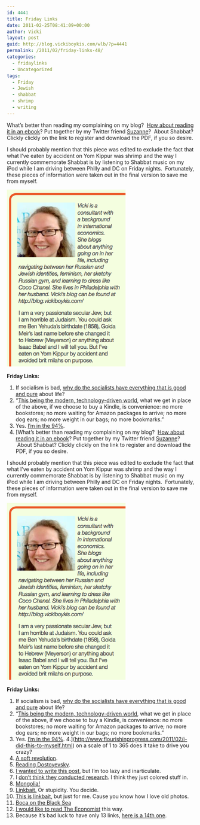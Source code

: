 ```yaml
---
id: 4441
title: Friday Links
date: 2011-02-25T08:41:09+00:00
author: Vicki
layout: post
guid: http://blog.vickiboykis.com/wlb/?p=4441
permalink: /2011/02/friday-links-48/
categories:
  - fridaylinks
  - Uncategorized
tags:
  - Friday
  - Jewish
  - shabbat
  - shrimp
  - writing
---
```

What&#8217;s better than reading my complaining on my blog?  [How about reading it in an ebook](http://njop.org/resources/shabbat/jewish-treats-complete-guide-to-shabbat/)? Put together by my Twitter friend [Suzanne](http://twitter.com/#!/susqhb)?  About Shabbat? Clickly clickly on the link to register and download the PDF, if you so desire.

I should probably mention that this piece was edited to exclude the fact that what I&#8217;ve eaten by accident on Yom Kippur was shrimp and the way I currently commemorate Shabbat is by listening to Shabbat music on my iPod while I am driving between Philly and DC on Friday nights.  Fortunately, these pieces of information were taken out in the final version to save me from myself.

[<img class="aligncenter size-full wp-image-4442" title="Screen shot 2011-02-25 at 8.21.55 AM" src="https://raw.githubusercontent.com/veekaybee/wlb/gh-pages/assets/images/2011/02/Screen-shot-2011-02-25-at-8.21.55-AM.png" alt="" width="318" height="473" />](https://raw.githubusercontent.com/veekaybee/wlb/gh-pages/assets/images/2011/02/Screen-shot-2011-02-25-at-8.21.55-AM.png)

**Friday Links:**

  1. If socialism is bad, [why do the socialists have everything that is good and pure](http://www.alv.se/en/park) about life?
  2. &#8220;[This being the modern, technology-driven world](http://thoughtcatalog.com/2011/why-i-love-the-kindle/), what we get in place of the above, if we choose to buy a Kindle, is convenience: no more bookstores; no more waiting for Amazon packages to arrive; no more dog ears; no more weight in our bags; no more bookmarks.&#8221;
  3. Yes. [I&#8217;m in the 94%](http://ilovecharts.tumblr.com/post/3485891008).
  4. [What&#8217;s better than reading my complaining on my blog?  [How about reading it in an ebook](http://njop.org/resources/shabbat/jewish-treats-complete-guide-to-shabbat/)? Put together by my Twitter friend [Suzanne](http://twitter.com/#!/susqhb)?  About Shabbat? Clickly clickly on the link to register and download the PDF, if you so desire.

I should probably mention that this piece was edited to exclude the fact that what I&#8217;ve eaten by accident on Yom Kippur was shrimp and the way I currently commemorate Shabbat is by listening to Shabbat music on my iPod while I am driving between Philly and DC on Friday nights.  Fortunately, these pieces of information were taken out in the final version to save me from myself.

[<img class="aligncenter size-full wp-image-4442" title="Screen shot 2011-02-25 at 8.21.55 AM" src="https://raw.githubusercontent.com/veekaybee/wlb/gh-pages/assets/images/2011/02/Screen-shot-2011-02-25-at-8.21.55-AM.png" alt="" width="318" height="473" />](https://raw.githubusercontent.com/veekaybee/wlb/gh-pages/assets/images/2011/02/Screen-shot-2011-02-25-at-8.21.55-AM.png)

**Friday Links:**

  1. If socialism is bad, [why do the socialists have everything that is good and pure](http://www.alv.se/en/park) about life?
  2. &#8220;[This being the modern, technology-driven world](http://thoughtcatalog.com/2011/why-i-love-the-kindle/), what we get in place of the above, if we choose to buy a Kindle, is convenience: no more bookstores; no more waiting for Amazon packages to arrive; no more dog ears; no more weight in our bags; no more bookmarks.&#8221;
  3. Yes. [I&#8217;m in the 94%](http://ilovecharts.tumblr.com/post/3485891008).
  4.](http://www.flourishinprogress.com/2011/02/i-did-this-to-myself.html) on a scale of 1 to 365 does it take to drive you crazy?
  5. [A soft revolution](http://www.fastcompany.com/1731268/pakistan-education-revolution).
  6. [Reading Dostoyevsky](http://therumpus.net/2011/02/small-potatoeswinston-churchill-reads/).
  7. [I wanted to write this post](http://leazeltserman.com/2011/02/the-revolution-is-not-being-tweeted/), but I&#8217;m too lazy and inarticulate.
  8. I [don&#8217;t think they conducted research](http://flowingdata.com/2011/02/23/who-drinks-the-most-around-the-world/). I think they just colored stuff in.
  9. [Mongolia!](http://finance.fortune.cnn.com/2011/02/23/mongolia-a-speculators-fantasy/)
 10. [Linkbait.](http://www.brokelyn.com/how-to-survive-as-a-sahg-stay-at-home-girlfriend/) Or stupidity. You decide.
 11. [This is linkbait,](http://www.classychaos.com/links-topmenu-20/757-part1) but just for me. Cause you know how I love old photos.
 12. [Boca on the Black Sea](http://www.theatlantic.com/magazine/archive/2011/03/boca-on-the-black-sea/8376/)
 13. [I would like to read The Economist](http://www.theawl.com/2011/02/plus-mugabes-diet-tips) this way.
 14. Because it&#8217;s bad luck to have only 13 links, [here is a 14th one](http://cuteoverload.files.wordpress.com/2011/02/5355178819_ea6464ff03_b.jpg?w=560).